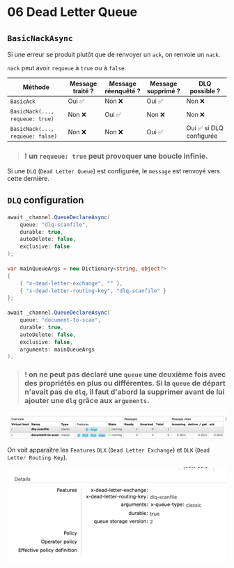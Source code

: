 # 06 Dead Letter Queue



## `BasicNackAsync`

Si une erreur se produit plutôt que de renvoyer un `ack`, on renvoie un `nack`.

`nack` peut avoir `requeue` à `true` ou à `false`.

| Méthode                          | Message traité ? | Message réenquêté ? | Message supprimé ? | DLQ possible ?          |
| -------------------------------- | ---------------- | ------------------- | ------------------ | ----------------------- |
| `BasicAck`                       | Oui ✅            | Non ❌               | Oui ✅              | Non ❌                   |
| `BasicNack(..., requeue: true)`  | Non ❌            | Oui ✅               | Non ❌              | Non ❌                   |
| `BasicNack(..., requeue: false)` | Non ❌            | Non ❌               | Oui ✅              | Oui ✅ si DLQ configurée |

> ### ! un `requeue: true` peut provoquer une boucle infinie.

Si une `DLQ` (`Dead Letter Queue`) est configurée, le `message` est renvoyé vers cette dernière.



## `DLQ` configuration

```cs
await _channel.QueueDeclareAsync(
    queue: "dlq-scanfile",
    durable: true,
    autoDelete: false,
    exclusive: false
);

var mainQueueArgs = new Dictionary<string, object?>
{
    { "x-dead-letter-exchange", "" }, 
    { "x-dead-letter-routing-key", "dlq-scanfile" }
};

await _channel.QueueDeclareAsync(
    queue: "document-to-scan",
    durable: true,
    autoDelete: false,
    exclusive: false,
    arguments: mainQueueArgs
);
```

> ### ! on ne peut pas déclaré une `queue` une deuxième fois avec des propriétés en plus ou différentes. Si la `queue` de départ n'avait pas de `dlq`, il faut d'abord la supprimer avant de lui ajouter une `dlq` grâce aux `arguments`.

<img src="assets/dlx-dlk-display-rabbimd-interface-polamnhhhg.png" alt="dlx-dlk-display-rabbimd-interface-polamnhhhg" />

On voit apparaître les `Features` `DLX` (`Dead Letter Exchange`) et `DLK` (`Dead Letter Routing Key`).

<img src="assets/dlq-details-display-rabbitmq-ttgdpplscfdrtey.png" alt="dlq-details-display-rabbitmq-ttgdpplscfdrtey" />









